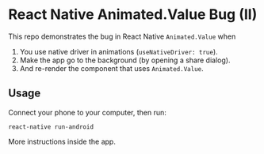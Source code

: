 # React Native Animated.Value Bug (II)

This repo demonstrates the bug in React Native `Animated.Value` when

1. You use native driver in animations (`useNativeDriver: true`).
1. Make the app go to the background (by opening a share dialog).
1. And re-render the component that uses `Animated.Value`.

## Usage

Connect your phone to your computer, then run:

```
react-native run-android
```

More instructions inside the app.
